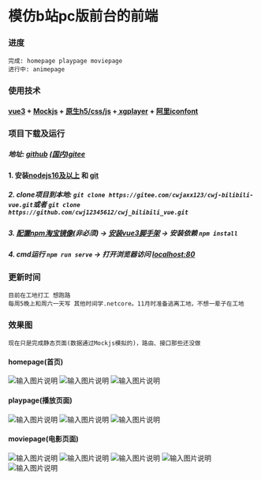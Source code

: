 # 模仿b站pc版前台的前端
### 进度
    完成: homepage playpage moviepage
    进行中: animepage
### 使用技术


#### [vue3](https://vuejs.org/) + [Mockjs](http://mockjs.com/examples.html) + [原生h5/css/js](https://developer.mozilla.org/zh-CN/) +[ xgplayer](http://h5player.bytedance.com/guide/) + [阿里iconfont](https://www.iconfont.cn/)


### 项目下载及运行
##### 地址: [github](https://github.com/cwj12345612/cwj_bilibili_vue.git )    [(国内)gitee](https://gitee.com/cwjaxx123/cwj-bilibili-vue.git)

 #### 1. 安装[nodejs16及以上](https://nodejs.org/en) 和 [git](https://git-scm.com/downloads)
##### 2. clone项目到本地: ```git clone https://gitee.com/cwjaxx123/cwj-bilibili-vue.git```或者 ```git clone https://github.com/cwj12345612/cwj_bilibili_vue.git```
##### 3. [配置npm淘宝镜像](https://www.cnblogs.com/tanyiqu/p/14532462.html)(非必须) -> [安装vue3脚手架](https://cli.vuejs.org/zh/guide/installation.html) -> 安装依赖 ```npm install```
##### 4. cmd运行 ```npm run serve```  ->  打开浏览器访问  [localhost:80](http://localhost:80)

 


### 更新时间

    目前在工地打工 想跑路
    每周5晚上和周六一天写 其他时间学.netcore。11月时准备逃离工地，不想一辈子在工地
### 效果图 
```
现在只是完成静态页面(数据通过Mockjs模拟的)，路由、接口那些还没做
```
#### homepage(首页)

![输入图片说明](public/效果图/homepage1.png)
![输入图片说明](public/效果图/homepage2.png)
![输入图片说明](public/效果图/homepage3.png)

#### playpage(播放页面)
![输入图片说明](public/效果图/playpage1.png)
![输入图片说明](public/效果图/playpage2.png)
![输入图片说明](public/效果图/playpage3.png)

#### moviepage(电影页面)
![输入图片说明](public/效果图/movie1.png)
![输入图片说明](public/效果图/movie2.png)
![输入图片说明](public/效果图/movie3.png)
![输入图片说明](public/效果图/movie4.png)
![输入图片说明](public/效果图/movie5.png)
    
